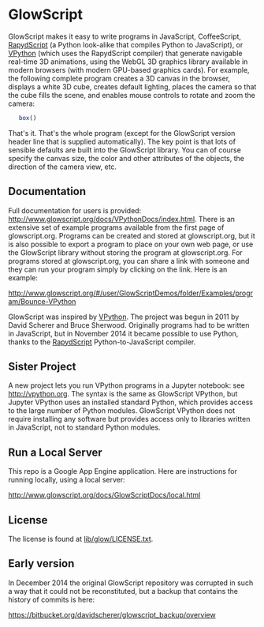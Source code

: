 GlowScript
==========
GlowScript makes it easy to write programs in JavaScript, CoffeeScript, [RapydScript](http://www.rapydscript.com) (a Python look-alike that compiles Python to JavaScript), or [VPython](http://vpython.org) (which uses the RapydScript compiler) that generate navigable real-time 3D animations, using the WebGL 3D graphics library available in modern browsers (with modern GPU-based graphics cards). For example, the following complete program creates a 3D canvas in the browser, displays a white 3D cube, creates default lighting, places the camera so that the cube fills the scene, and enables mouse controls to rotate and zoom the camera:

```javascript
   box()
```

That's it. That's the whole program (except for the GlowScript version header line that is supplied automatically). The key point is that lots of sensible defaults are built into the GlowScript library. You can of course specify the canvas size, the color and other attributes of the objects, the direction of the camera view, etc.

Documentation
-------------
Full documentation for users is provided: http://www.glowscript.org/docs/VPythonDocs/index.html.
There is an extensive set of example programs available from the first page of glowscript.org. Programs can be created and stored at glowscript.org, but it is also possible to export a program to place on your own web page, or use the GlowScript library without storing the program at glowscript.org. For programs stored at glowscript.org, you can share a link with someone and they can run your program simply by clicking on the link. Here is an example:

   http://www.glowscript.org/#/user/GlowScriptDemos/folder/Examples/program/Bounce-VPython

GlowScript was inspired by [VPython](http://vpython.org). The project was begun in 2011 by David Scherer and Bruce Sherwood. Originally programs had to be written in JavaScript, but in November 2014 it became possible to use Python, thanks to the [RapydScript](http://www.rapydscript.com) Python-to-JavaScript compiler.

Sister Project
--------------
A new project lets you run VPython programs in a Jupyter notebook: see http://vpython.org.
The syntax is the same as GlowScript VPython, but Jupyter VPython uses an installed standard Python, which provides access to the large number of Python modules. GlowScript VPython does not require installing any software but provides access only to libraries written in JavaScript, not to standard Python modules.
 
Run a Local Server
------------------
 This repo is a Google App Engine application. Here are instructions for running locally, using a local server:

   http://www.glowscript.org/docs/GlowScriptDocs/local.html

License
-------

The license is found at [lib/glow/LICENSE.txt](https://github.com/BruceSherwood/glowscript/blob/master/lib/glow/LICENSE.txt).

Early version
------------------------------------------------------------------------------
In December 2014 the original GlowScript repository was corrupted in such a way that it could not be reconstituted, but a backup that contains the history of commits is here:

   https://bitbucket.org/davidscherer/glowscript_backup/overview
